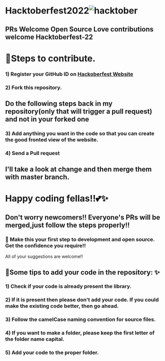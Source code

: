 # Hacktoberfest2022![hacktober](https://user-images.githubusercontent.com/85963909/193440138-76458f6d-1769-4dff-97f4-2246ec161cf3.jpg)
## PRs Welcome Open Source Love contributions welcome Hacktoberfest-22

# 📌Steps to contribute.
### 1) Register your GitHub ID on [Hackoberfest Website](https://hacktoberfest.com/) 

### 2) Fork this repository.

## Do the following steps back in my repository(only that will trigger a pull request) and not in your forked one

### 3) Add anything you want in the code so that you can create the good fronted view of the website.

### 4) Send a Pull request

## I'll take a look at change and then merge them with master branch.

# Happy coding fellas!!💕✨
## Don't worry newcomers!! Everyone's PRs will be merged,just follow the steps properly!!

### 🙌 Make this your first step to development and open source. Get the confidence you require!!
All of your suggestions are welcome!!

## 📌Some tips to add your code in the repository: ✨
### 1) Check if your code is already present the library.
### 2) If it is present then please don't add your code. If you could make the existing code better, then go ahead.
### 3) Follow the camelCase naming convention for source files.
### 4) If you want to make a folder, please keep the first letter of the folder name capital.
### 5) Add your code to the proper folder.

